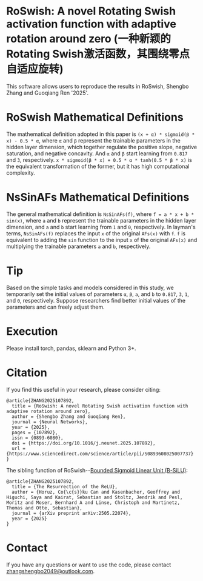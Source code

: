 # RoSwish: A novel Rotating Swish activation function with adaptive rotation around zero (一种新颖的Rotating Swish激活函数，其围绕零点自适应旋转)
This software allows users to reproduce the results in RoSwish, Shengbo Zhang and Guoqiang Ren '2025'.

# RoSwish Mathematical Definitions
The mathematical definition adopted in this paper is `(x + α) * sigmoid(β * x) - 0.5 * α`, where `α` and `β` represent the trainable parameters in the hidden layer dimension, which together regulate the positive slope, negative saturation, and negative concavity. And `α` and `β` start learning from `0.817` and `3`, respectively. `x * sigmoid(β * x) + 0.5 * α * tanh(0.5 * β * x)` is the equivalent transformation of the former, but it has high computational complexity.

# NsSinAFs Mathematical Definitions
The general mathematical definition is `NsSinAFs(f)`, where `f = a * x + b * sin(x)`, where `a` and `b` represent the trainable parameters in the hidden layer dimension, and `a` and `b` start learning from `1` and `0`, respectively. In layman's terms, `NsSinAFs(f)` replaces the input `x` of the original `AFs(x)` with `f`. `f` is equivalent to adding the `sin` function to the input `x` of the original `AFs(x)` and multiplying the trainable parameters `a` and `b`, respectively.

# Tip
Based on the simple tasks and models considered in this study, we temporarily set the initial values of parameters `α`, `β`, `a`, and `b` to `0.817`, `3`, `1`, and `0`, respectively. Suppose researchers find better initial values of the parameters and can freely adjust them.

# Execution
Please install torch, pandas, sklearn and Python 3+.

# Citation
If you find this useful in your research, please consider citing:

    @article{ZHANG2025107892,
      title = {RoSwish: A novel Rotating Swish activation function with adaptive rotation around zero},
      author = {Shengbo Zhang and Guoqiang Ren},
      journal = {Neural Networks},
      year = {2025},
      pages = {107892},
      issn = {0893-6080},
      doi = {https://doi.org/10.1016/j.neunet.2025.107892},
      url = {https://www.sciencedirect.com/science/article/pii/S0893608025007737}
    }

The sibling function of RoSwish--[Bounded Sigmoid Linear Unit (B-SiLU)](https://arxiv.org/abs/2505.22074v1):

    @article{ZHANG2025107892,
      title = {The Resurrection of the ReLU},
      author = {Horuz, Co{\c{s}}ku Can and Kasenbacher, Geoffrey and Higuchi, Saya and Kairat, Sebastian and Stoltz, Jendrik and Pesl, Moritz and Moser, Bernhard A and Linse, Christoph and Martinetz, Thomas and Otte, Sebastian},
      journal = {arXiv preprint arXiv:2505.22074},
      year = {2025}
    }

# Contact
If you have any questions or want to use the code, please contact zhangshengbo2049@outlook.com.
